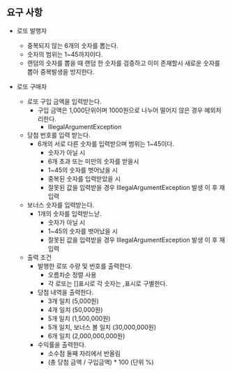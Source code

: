 ## 요구 사항

* 로또 발행자
    * 중복되지 않는 6개의 숫자를 뽑는다.
    * 숫자의 범위는 1~45까지이다.
    * 랜덤의 숫자를 뽑을 때 랜덤 한 숫자를 검증하고 이미 존재할시 새로운 숫자를 뽑아 중복발생을 방지한다. 

* 로또 구매자
  * 로또 구입 금액을 입력받는다.
    * 구입 금액은 1,000단위이며 1000원으로 나누어 떨어지 않은 경우 예외처리한다.
      * IllegalArgumentException
  * 당첨 번호를 입력 받는다.
    * 6개의 서로 다른 숫자를 입력받으며 범위는 1~45이다.
      * 숫자가 아닐 시 
      * 6개 초과 또는 미만의 숫자를 받을시 
      * 1~45의 숫자를 벗어났을 시 
      * 중복된 숫자를 입력받았을 시 
      * 잘못된 값을 입력받을 경우 IllegalArgumentException 발생 이 후 재입력
  * 보너스 숫자를 입력받는다.
    * 1개의 숫자를 입력받느낟. 
      * 숫자가 아닐 시 
      * 1~45의 숫자를 벗어났을 시
      * 잘못된 값을 입력받을 경우 IllegalArgumentException 발생 이 후 재입력
  * 출력 조건
    * 발행한 로또 수량 및 번호를 출력한다. 
      * 오름차순 정렬 사용
      * 각 로또는 []표시로 각 숫자는 ,표시로 구별한다.
    * 당첨 내역을 출력한다.
      * 3개 일치 (5,000원)
      * 4개 일치 (50,000원)
      * 5개 일치 (1,500,000원)
      * 5개 일치, 보너스 볼 일치 (30,000,000원)
      * 6개 일치 (2,000,000,000원)
    * 수익률을 출력한다.
      * 소수점 둘째 자리에서 반올림
      * (총 당첨 금액 / 구입금액) * 100 (단위 %)